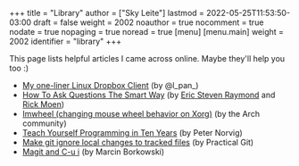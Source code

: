 +++
title = "Library"
author = ["Sky Leite"]
lastmod = 2022-05-25T11:53:50-03:00
draft = false
weight = 2002
noauthor = true
nocomment = true
nodate = true
nopaging = true
noread = true
[menu]
  [menu.main]
    weight = 2002
    identifier = "library"
+++

This page lists helpful articles I came across online. Maybe they'll help you
too :)

-   [My one-liner Linux Dropbox Client](http://lpan.io/one-liner-dropbox-client/) (by @l_pan\_)
-   [How To Ask Questions The Smart Way](http://www.catb.org/~esr/faqs/smart-questions.html) (by [Eric Steven Raymond](mailto:esr@thyrsus.com) and [Rick Moen](mailto:respond-auto@linuxmafia.com))
-   [Imwheel (changing mouse wheel behavior on Xorg)](https://wiki.archlinux.org/index.php/IMWheel) (by the Arch community)
-   [Teach Yourself Programming in Ten Years](https://www.norvig.com/21-days.html) (by Peter Norvig)
-   [Make git ignore local changes to tracked files](https://practicalgit.com/blog/make-git-ignore-local-changes-to-tracked-files.html) (by Practical Git)
-   [Magit and C-u i](http://mbork.pl/2018-10-14_Magit_and_C-u_i) (by Marcin Borkowski)
